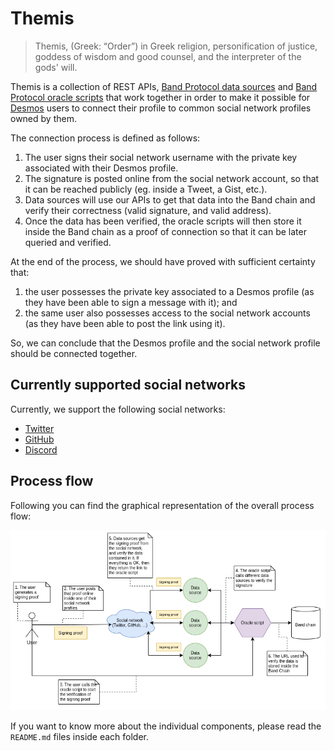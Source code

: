# Themis
> Themis, (Greek: “Order”) in Greek religion, personification of justice, goddess of wisdom and good counsel, and the interpreter of the gods' will.

Themis is a collection of REST APIs, [Band Protocol data sources](https://docs.bandchain.org/whitepaper/terminology.html#data-sources) and [Band Protocol oracle scripts](https://docs.bandchain.org/whitepaper/terminology.html#oracle-scripts) that work together in order to make it possible for [Desmos](https://desmos.network) users to connect their profile to common social network profiles owned by them.

The connection process is defined as follows: 
1. The user signs their social network username with the private key associated with their Desmos profile. 
2. The signature is posted online from the social network account, so that it can be reached publicly (eg. inside a Tweet, a Gist, etc.).
4. Data sources will use our APIs to get that data into the Band chain and verify their correctness (valid signature, and valid address). 
5. Once the data has been verified, the oracle scripts will then store it inside the Band chain as a proof of connection so that it can be later queried and verified. 

At the end of the process, we should have proved with sufficient certainty that: 
1. the user possesses the private key associated to a Desmos profile (as they have been able to sign a message with it); and
2. the same user also possesses access to the social network accounts (as they have been able to post the link using it).

So, we can conclude that the Desmos profile and the social network profile should be connected together. 

## Currently supported social networks
Currently, we support the following social networks:
- [Twitter](.docs/twitter.md)
- [GitHub](.docs/github.md)
- [Discord](.docs/discord.md)

## Process flow
Following you can find the graphical representation of the overall process flow: 

![](.docs/img/flow.png)

If you want to know more about the individual components, please read the `README.md` files inside each folder.
